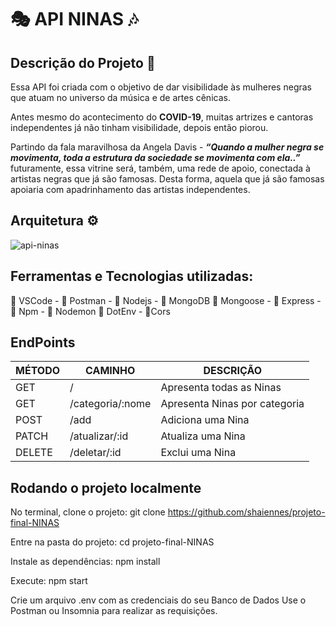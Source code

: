 # 🎭 API NINAS 🎶

## **Descrição do Projeto** 📝

Essa API foi criada com o objetivo de dar visibilidade às mulheres negras que atuam no universo da música e de artes cênicas.

Antes mesmo do acontecimento do **COVID-19**, muitas artrizes e cantoras independentes já não tinham visibilidade, depois então piorou.

Partindo da fala maravilhosa da Angela Davis - **_“Quando a mulher negra se movimenta, toda a estrutura da sociedade se movimenta com ela..”_** futuramente, essa vitrine será, também, uma rede de apoio, conectada à artistas negras que já são famosas. Desta forma, aquela que já são famosas apoiaria com apadrinhamento das artistas independentes.

## **Arquitetura** ⚙


![api-ninas](https://user-images.githubusercontent.com/69392249/101970137-690f9a80-3c07-11eb-839a-8611d40e0260.PNG)

## **Ferramentas e Tecnologias utilizadas**:

🚩 VSCode - 🚩 Postman - 🚩 Nodejs - 🚩 MongoDB 
🚩 Mongoose - 🚩 Express - 🚩 Npm - 🚩 Nodemon
🚩 DotEnv - 🚩Cors 

## **EndPoints**

MÉTODO | CAMINHO | DESCRIÇÃO 
-------|---------|---------- 
GET    |	/	 | Apresenta todas as Ninas
GET |/categoria/:nome| Apresenta Ninas por categoria
POST | /add | Adiciona uma Nina
PATCH | /atualizar/:id | Atualiza uma Nina
DELETE | /deletar/:id | Exclui uma Nina

## **Rodando o projeto localmente**
No terminal, clone o projeto: git clone https://github.com/shaiennes/projeto-final-NINAS

Entre na pasta do projeto: cd projeto-final-NINAS

Instale as dependências: npm install

Execute: npm start 

Crie um arquivo .env com as credenciais do seu Banco de Dados
Use o Postman ou Insomnia para realizar as requisições.